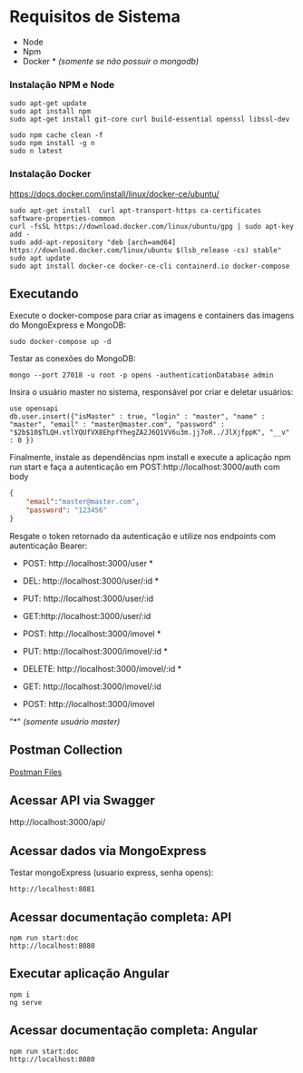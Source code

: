 # Requisitos de Sistema

- Node
- Npm
- Docker * <i>(somente se não possuir o mongodb)</i>
 

### Instalação NPM e Node
```
sudo apt-get update
sudo apt install npm
sudo apt-get install git-core curl build-essential openssl libssl-dev

sudo npm cache clean -f
sudo npm install -g n
sudo n latest
```
### Instalação Docker
https://docs.docker.com/install/linux/docker-ce/ubuntu/
```
sudo apt-get install  curl apt-transport-https ca-certificates software-properties-common
curl -fsSL https://download.docker.com/linux/ubuntu/gpg | sudo apt-key add -
sudo add-apt-repository "deb [arch=amd64] https://download.docker.com/linux/ubuntu $(lsb_release -cs) stable"
sudo apt update
sudo apt install docker-ce docker-ce-cli containerd.io docker-compose
```

## Executando 

Execute o docker-compose para criar as imagens e containers das imagens do MongoExpress e MongoDB:
```
sudo docker-compose up -d
```
Testar as conexões do MongoDB:
```
mongo --port 27018 -u root -p opens -authenticationDatabase admin
```
Insira o usuário master no sistema, responsável por criar e deletar usuários:
```
use opensapi
db.user.insert({"isMaster" : true, "login" : "master", "name" : "master", "email" : "master@master.com", "password" : "$2b$10$TLQH.vtlYQUfVX8EhpfYhegZA2J6Q1VV6u3m.jj7oR../JlXjfppK", "__v" : 0 })
```

Finalmente, instale as dependências npm install e execute a aplicação npm run start e faça a autenticação em POST:http://localhost:3000/auth com body
```json
{ 
    "email":"master@master.com",
    "password": "123456"
}
```
Resgate o token retornado da autenticação e utilize nos endpoints com autenticação Bearer:

- POST: http://localhost:3000/user  *
- DEL: http://localhost:3000/user/:id *
- PUT: http://localhost:3000/user/:id  
- GET:http://localhost:3000/user/:id

- POST: http://localhost:3000/imovel *
- PUT: http://localhost:3000/imovel/:id *
- DELETE: http://localhost:3000/imovel/:id *
- GET: http://localhost:3000/imovel/:id 
- POST: http://localhost:3000/imovel

"*" *(somente usuário master)*

## Postman Collection

[Postman Files](back-end/opensapi.postman_collection.json)

## Acessar API via Swagger 

http://localhost:3000/api/

## Acessar dados via MongoExpress 

Testar mongoExpress (usuario express, senha opens):
``` 
http://localhost:8081
```

## Acessar documentação completa: API
```
npm run start:doc
http://localhost:8080
```

## Executar aplicação Angular
```
npm i
ng serve
```

## Acessar documentação completa: Angular
```
npm run start:doc
http://localhost:8080
```

